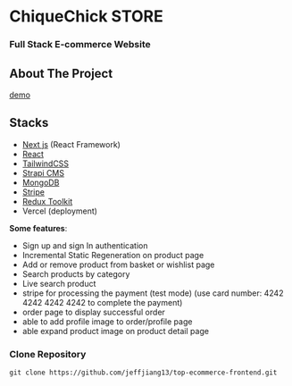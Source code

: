 # ChiqueChick STORE

### Full Stack E-commerce Website

## About The Project

[demo](https://chiquechick-frontend.vercel.app/)

## Stacks

- [Next js](https://nextjs.org/) (React Framework)
- [React](reactjs.org)
- [TailwindCSS](https://tailwindcss.com/)
- [Strapi CMS](https://strapi.io/)
- [MongoDB](https://www.mongodb.com/cloud/atlas)
- [Stripe](https://stripe.com)
- [Redux Toolkit](https://redux-toolkit.js.org/)
- Vercel (deployment)

**Some features**:

- Sign up and sign In authentication
- Incremental Static Regeneration on product page
- Add or remove product from basket or wishlist page
- Search products by category
- Live search product
- stripe for processing the payment (test mode)
  (use card number: 4242 4242 4242 4242 to complete the payment)
- order page to display successful order
- able to add profile image to order/profile page
- able expand product image on product detail page


### Clone Repository

```
git clone https://github.com/jeffjiang13/top-ecommerce-frontend.git
```

```

```
